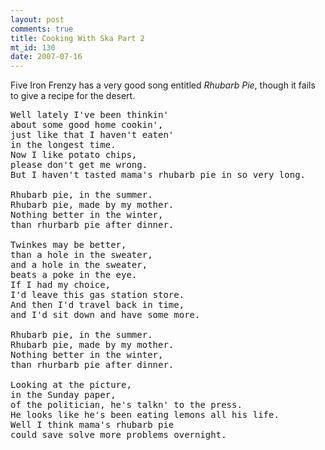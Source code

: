 ```yaml
--- 
layout: post
comments: true
title: Cooking With Ska Part 2
mt_id: 130
date: 2007-07-16
---
```

Five Iron Frenzy has a very good song entitled *Rhubarb Pie*, though it fails to give a recipe for the desert.

<pre>
Well lately I've been thinkin'
about some good home cookin',
just like that I haven't eaten'
in the longest time.
Now I like potato chips,
please don't get me wrong.
But I haven't tasted mama's rhubarb pie in so very long.

Rhubarb pie, in the summer.
Rhubarb pie, made by my mother.
Nothing better in the winter,
than rhurbarb pie after dinner.

Twinkes may be better,
than a hole in the sweater,
and a hole in the sweater,
beats a poke in the eye.
If I had my choice,
I'd leave this gas station store.
And then I'd travel back in time,
and I'd sit down and have some more.

Rhubarb pie, in the summer.
Rhubarb pie, made by my mother.
Nothing better in the winter,
than rhurbarb pie after dinner.

Looking at the picture,
in the Sunday paper,
of the politician, he's talkn' to the press.
He looks like he's been eating lemons all his life.
Well I think mama's rhubarb pie
could save solve more problems overnight.
</pre>
